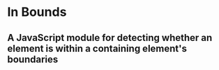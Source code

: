 # In Bounds
## A JavaScript module for detecting whether an element is within a containing element's boundaries